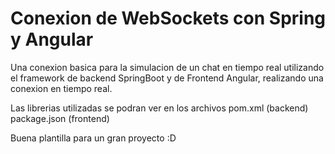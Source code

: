 # Conexion de WebSockets con Spring y Angular

Una conexion basica para la simulacion de un chat en tiempo real utilizando el framework
de backend SpringBoot y de Frontend Angular, realizando una conexion en tiempo real.

Las librerias utilizadas se podran ver en los archivos
pom.xml (backend)
package.json (frontend)

Buena plantilla para un gran proyecto :D
